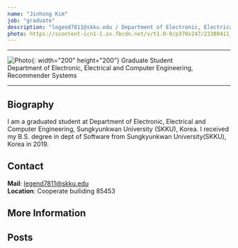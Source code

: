 ```yaml
---
name: "Jinhong Kim"
job: "graduate"
description: "legend7811@skku.edu / Department of Electronic, Electrical and Computer Engineering"
photo: https://scontent-icn1-1.xx.fbcdn.net/v/t1.0-0/p370x247/23380411_1330518133737281_7899970766361075662_n.jpg?_nc_cat=109&_nc_oc=AQm7mJ1FHXfd3eUK_utJk0ZjA3jqodgQP0W6ZYWGrShfMwSLxWLBmKjTmnvduBIiVhg&_nc_ht=scontent-icn1-1.xx&oh=4761048343882dd84b1707cdbf3aad49&oe=5DD2FD99
---
```


<!-- Post name should be this form: name.md
        For example, Gildong Hong.md -->

<!-- Fill the contents where --Fill-- exists -->
<!-- The example is in '_authors/Jongwuk Lee.md' or '_authors/Jiwoo Kim.md'>

<!-- For 'name' front matter, follow this format: Gildong Hong -->
<!-- For 'job' front matter, choose the one of these: professor / graduate / undergraduate / alumni -->
<!-- For 'description' front matter, write down your email address and areas of interests.
        Email address is nessecary for graduate students.
        Follow this format: example@skku.edu / Computer Science -->

<hr>

![Photo](https://scontent-icn1-1.xx.fbcdn.net/v/t1.0-0/p370x247/23380411_1330518133737281_7899970766361075662_n.jpg?_nc_cat=109&_nc_oc=AQm7mJ1FHXfd3eUK_utJk0ZjA3jqodgQP0W6ZYWGrShfMwSLxWLBmKjTmnvduBIiVhg&_nc_ht=scontent-icn1-1.xx&oh=4761048343882dd84b1707cdbf3aad49&oe=5DD2FD99){: width="200" height="200"}
Graduate Student<br>Department of Electronic, Electrical and Computer Engineering,<br>Recommender Systems

<!-- If you have a photo, then write that url in (). Photo can be anything with 200x200 size. -->
<!-- Fill the position, institution/department, interests
        For example, Graduate Student<br>Department of Software, Sungkyunkwan University<br>Recommender Systems, Natural Language Processing, Neuroimaging Analysis and Understanding -->

<hr>

## Biography
I am a graduated student at Department of Electronic, Electrical and Computer Engineering, Sungkyunkwan University (SKKU), Korea. I received my B.S. degree in dept of Software from Sungkyunkwan University(SKKU), Korea in 2019.

## Contact
**Mail**: legend7811@skku.edu <!-- Write your own email address -->
<br>
**Location**: Cooperate builiding 85453 <!-- 85453 or your location address -->

## More Information

<!-- If you have some personal websites, then write the url here. -->
<!-- If you don't have them, then remove a line '[Persoal Website](--Fill--)' -->

## Posts

<!-- Nothing to do in Posts section -->
